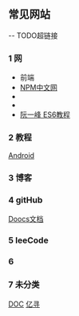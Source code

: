 ## 常见网站
 -- TODO超链接

###  1 网
- 前端
- [NPM中文网](http://caibaojian.com/npm/)
- 
- 
- [阮一峰 ES6教程](https://es6.ruanyifeng.com/#docs/intro)

###  2 教程
[Android](https://developer.android.google.cn/training/basics/firstapp/creating-project)

###  3 博客


###  4 gitHub
[Doocs文档](https://github.com/doocs)

###  5 leeCode


###  6 


###  7 未分类
[DOC](https://docsify.js.org/#/)
[亿寻](https://yixun.writeas.com/yi-xun)